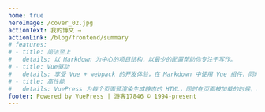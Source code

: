 ```yaml
---
home: true
heroImage: /cover_02.jpg
actionText: 我的博文 →
actionLink: /blog/frontend/summary
# features:
# - title: 简洁至上
#   details: 以 Markdown 为中心的项目结构，以最少的配置帮助你专注于写作。
# - title: Vue驱动
#   details: 享受 Vue + webpack 的开发体验，在 Markdown 中使用 Vue 组件，同时可以使用 Vue 来开发自定义主题。
# - title: 高性能
#   details: VuePress 为每个页面预渲染生成静态的 HTML，同时在页面被加载的时候，将作为 SPA 运行。
footer: Powered by VuePress | 游客17846 © 1994-present
---
```


<!-- ::: tip 提示
this is a tip
:::

::: warning 注意
this is a tip
:::

::: danger 警告
this is a tip
::: -->